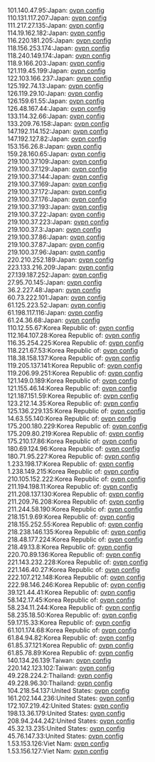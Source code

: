 101.140.47.95:Japan: [ovpn config](vpn/101_140_47_95.ovpn)  
110.131.117.207:Japan: [ovpn config](vpn/110_131_117_207.ovpn)  
111.217.27.135:Japan: [ovpn config](vpn/111_217_27_135.ovpn)  
114.19.162.182:Japan: [ovpn config](vpn/114_19_162_182.ovpn)  
116.220.181.205:Japan: [ovpn config](vpn/116_220_181_205.ovpn)  
118.156.253.174:Japan: [ovpn config](vpn/118_156_253_174.ovpn)  
118.240.149.174:Japan: [ovpn config](vpn/118_240_149_174.ovpn)  
118.9.166.203:Japan: [ovpn config](vpn/118_9_166_203.ovpn)  
121.119.45.199:Japan: [ovpn config](vpn/121_119_45_199.ovpn)  
122.103.166.237:Japan: [ovpn config](vpn/122_103_166_237.ovpn)  
125.192.74.13:Japan: [ovpn config](vpn/125_192_74_13.ovpn)  
126.119.29.10:Japan: [ovpn config](vpn/126_119_29_10.ovpn)  
126.159.61.55:Japan: [ovpn config](vpn/126_159_61_55.ovpn)  
126.48.167.44:Japan: [ovpn config](vpn/126_48_167_44.ovpn)  
133.114.32.66:Japan: [ovpn config](vpn/133_114_32_66.ovpn)  
133.209.76.158:Japan: [ovpn config](vpn/133_209_76_158.ovpn)  
147.192.114.152:Japan: [ovpn config](vpn/147_192_114_152.ovpn)  
147.192.127.82:Japan: [ovpn config](vpn/147_192_127_82.ovpn)  
153.156.26.8:Japan: [ovpn config](vpn/153_156_26_8.ovpn)  
159.28.160.65:Japan: [ovpn config](vpn/159_28_160_65.ovpn)  
219.100.37.109:Japan: [ovpn config](vpn/219_100_37_109.ovpn)  
219.100.37.129:Japan: [ovpn config](vpn/219_100_37_129.ovpn)  
219.100.37.144:Japan: [ovpn config](vpn/219_100_37_144.ovpn)  
219.100.37.169:Japan: [ovpn config](vpn/219_100_37_169.ovpn)  
219.100.37.172:Japan: [ovpn config](vpn/219_100_37_172.ovpn)  
219.100.37.176:Japan: [ovpn config](vpn/219_100_37_176.ovpn)  
219.100.37.193:Japan: [ovpn config](vpn/219_100_37_193.ovpn)  
219.100.37.22:Japan: [ovpn config](vpn/219_100_37_22.ovpn)  
219.100.37.223:Japan: [ovpn config](vpn/219_100_37_223.ovpn)  
219.100.37.3:Japan: [ovpn config](vpn/219_100_37_3.ovpn)  
219.100.37.86:Japan: [ovpn config](vpn/219_100_37_86.ovpn)  
219.100.37.87:Japan: [ovpn config](vpn/219_100_37_87.ovpn)  
219.100.37.96:Japan: [ovpn config](vpn/219_100_37_96.ovpn)  
220.210.252.189:Japan: [ovpn config](vpn/220_210_252_189.ovpn)  
223.133.216.209:Japan: [ovpn config](vpn/223_133_216_209.ovpn)  
27.139.187.252:Japan: [ovpn config](vpn/27_139_187_252.ovpn)  
27.95.70.145:Japan: [ovpn config](vpn/27_95_70_145.ovpn)  
36.2.227.48:Japan: [ovpn config](vpn/36_2_227_48.ovpn)  
60.73.222.101:Japan: [ovpn config](vpn/60_73_222_101.ovpn)  
61.125.223.52:Japan: [ovpn config](vpn/61_125_223_52.ovpn)  
61.198.117.116:Japan: [ovpn config](vpn/61_198_117_116.ovpn)  
61.24.36.68:Japan: [ovpn config](vpn/61_24_36_68.ovpn)  
110.12.55.67:Korea Republic of: [ovpn config](vpn/110_12_55_67.ovpn)  
112.164.107.28:Korea Republic of: [ovpn config](vpn/112_164_107_28.ovpn)  
116.35.254.225:Korea Republic of: [ovpn config](vpn/116_35_254_225.ovpn)  
118.221.67.53:Korea Republic of: [ovpn config](vpn/118_221_67_53.ovpn)  
118.38.158.137:Korea Republic of: [ovpn config](vpn/118_38_158_137.ovpn)  
119.205.137.141:Korea Republic of: [ovpn config](vpn/119_205_137_141.ovpn)  
119.206.99.251:Korea Republic of: [ovpn config](vpn/119_206_99_251.ovpn)  
121.149.0.189:Korea Republic of: [ovpn config](vpn/121_149_0_189.ovpn)  
121.155.46.14:Korea Republic of: [ovpn config](vpn/121_155_46_14.ovpn)  
121.187.151.59:Korea Republic of: [ovpn config](vpn/121_187_151_59.ovpn)  
123.212.14.35:Korea Republic of: [ovpn config](vpn/123_212_14_35.ovpn)  
125.136.229.135:Korea Republic of: [ovpn config](vpn/125_136_229_135.ovpn)  
14.63.55.140:Korea Republic of: [ovpn config](vpn/14_63_55_140.ovpn)  
175.200.180.229:Korea Republic of: [ovpn config](vpn/175_200_180_229.ovpn)  
175.209.80.219:Korea Republic of: [ovpn config](vpn/175_209_80_219.ovpn)  
175.210.17.86:Korea Republic of: [ovpn config](vpn/175_210_17_86.ovpn)  
180.69.124.96:Korea Republic of: [ovpn config](vpn/180_69_124_96.ovpn)  
180.71.95.227:Korea Republic of: [ovpn config](vpn/180_71_95_227.ovpn)  
1.233.198.17:Korea Republic of: [ovpn config](vpn/1_233_198_17.ovpn)  
1.238.149.215:Korea Republic of: [ovpn config](vpn/1_238_149_215.ovpn)  
210.105.152.222:Korea Republic of: [ovpn config](vpn/210_105_152_222.ovpn)  
211.194.198.11:Korea Republic of: [ovpn config](vpn/211_194_198_11.ovpn)  
211.208.137.130:Korea Republic of: [ovpn config](vpn/211_208_137_130.ovpn)  
211.209.76.208:Korea Republic of: [ovpn config](vpn/211_209_76_208.ovpn)  
211.244.58.190:Korea Republic of: [ovpn config](vpn/211_244_58_190.ovpn)  
218.151.9.69:Korea Republic of: [ovpn config](vpn/218_151_9_69.ovpn)  
218.155.252.55:Korea Republic of: [ovpn config](vpn/218_155_252_55.ovpn)  
218.238.146.135:Korea Republic of: [ovpn config](vpn/218_238_146_135.ovpn)  
218.48.177.224:Korea Republic of: [ovpn config](vpn/218_48_177_224.ovpn)  
218.49.13.8:Korea Republic of: [ovpn config](vpn/218_49_13_8.ovpn)  
220.70.89.136:Korea Republic of: [ovpn config](vpn/220_70_89_136.ovpn)  
221.143.232.228:Korea Republic of: [ovpn config](vpn/221_143_232_228.ovpn)  
221.146.40.27:Korea Republic of: [ovpn config](vpn/221_146_40_27.ovpn)  
222.107.212.148:Korea Republic of: [ovpn config](vpn/222_107_212_148.ovpn)  
222.98.146.246:Korea Republic of: [ovpn config](vpn/222_98_146_246.ovpn)  
39.121.44.41:Korea Republic of: [ovpn config](vpn/39_121_44_41.ovpn)  
58.142.17.45:Korea Republic of: [ovpn config](vpn/58_142_17_45.ovpn)  
58.234.11.244:Korea Republic of: [ovpn config](vpn/58_234_11_244.ovpn)  
58.235.18.50:Korea Republic of: [ovpn config](vpn/58_235_18_50.ovpn)  
59.17.15.33:Korea Republic of: [ovpn config](vpn/59_17_15_33.ovpn)  
61.101.174.68:Korea Republic of: [ovpn config](vpn/61_101_174_68.ovpn)  
61.84.94.82:Korea Republic of: [ovpn config](vpn/61_84_94_82.ovpn)  
61.85.37.121:Korea Republic of: [ovpn config](vpn/61_85_37_121.ovpn)  
61.85.78.89:Korea Republic of: [ovpn config](vpn/61_85_78_89.ovpn)  
140.134.26.139:Taiwan: [ovpn config](vpn/140_134_26_139.ovpn)  
220.142.123.102:Taiwan: [ovpn config](vpn/220_142_123_102.ovpn)  
49.228.224.2:Thailand: [ovpn config](vpn/49_228_224_2.ovpn)  
49.228.96.30:Thailand: [ovpn config](vpn/49_228_96_30.ovpn)  
104.218.54.137:United States: [ovpn config](vpn/104_218_54_137.ovpn)  
161.202.144.236:United States: [ovpn config](vpn/161_202_144_236.ovpn)  
172.107.219.42:United States: [ovpn config](vpn/172_107_219_42.ovpn)  
198.13.36.179:United States: [ovpn config](vpn/198_13_36_179.ovpn)  
208.94.244.242:United States: [ovpn config](vpn/208_94_244_242.ovpn)  
45.32.13.235:United States: [ovpn config](vpn/45_32_13_235.ovpn)  
45.76.147.33:United States: [ovpn config](vpn/45_76_147_33.ovpn)  
1.53.153.126:Viet Nam: [ovpn config](vpn/1_53_153_126.ovpn)  
1.53.156.127:Viet Nam: [ovpn config](vpn/1_53_156_127.ovpn)  
